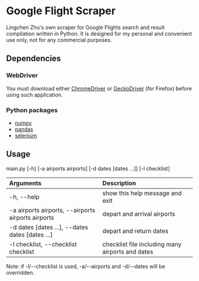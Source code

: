 # Google Flight Scraper
Lingchen Zhu's own scraper for Google Flights search and result compilation written in Python. It is designed for my personal and convenient use only, not for any commercial purposes.

## Dependencies
### WebDriver
You must download either [ChromeDriver](https://chromedriver.chromium.org/downloads) or [GeckoDriver](https://github.com/mozilla/geckodriver/releases/) (for Firefox) before using such application.

### Python packages
- [numpy](https://www.numpy.org)
- [pandas](https://pandas.pydata.org/)
- [selenium](https://selenium-python.readthedocs.io/)

## Usage
main.py [-h] [-a airports airports] [-d dates [dates ...]] [-l checklist]

| Arguments     									  | Description                                      |
| :---          									  | :---                                             |
| -h, --help                                          | show this help message and exit 				 |
| -a airports airports, --airports airports airports  | depart and arrival airports 					 |
| -d dates [dates ...], --dates dates [dates ...]     | depart and return dates 						 |
| -l checklist, --checklist checklist                 | checklist file including many airports and dates |

Note: if -l/--checklist is used, -a/--airports and -d/--dates will be overridden.
